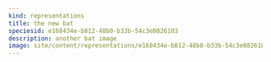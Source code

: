 ```yaml
---
kind: representations
title: the new bat
speciesid: e168434e-b812-48b0-b33b-54c3e0826103
description: another bat image
image: site/content/representations/e168434e-b812-48b0-b33b-54c3e0826103/bat.jpeg
---
```

